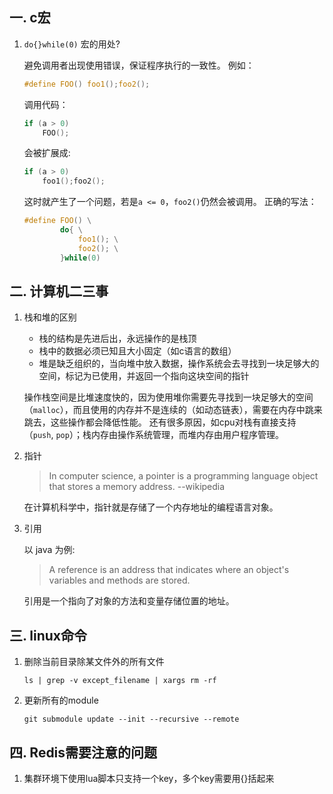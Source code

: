 ## 一. c宏
1. `do{}while(0)` 宏的用处?

    避免调用者出现使用错误，保证程序执行的一致性。
    例如：
    ``` c
    #define FOO() foo1();foo2();
    ```
    调用代码：
    ``` c
    if (a > 0)
        FOO();
    ```
    会被扩展成:
    ``` c
    if (a > 0)
        foo1();foo2();
    ```
    这时就产生了一个问题，若是`a <= 0`，`foo2()`仍然会被调用。
    正确的写法：
    ``` c
    #define FOO() \
            do{ \
                foo1(); \
                foo2(); \
            }while(0)
    ```
## 二. 计算机二三事
1. 栈和堆的区别

    * 栈的结构是先进后出，永远操作的是栈顶
    * 栈中的数据必须已知且大小固定（如c语言的数组）
    * 堆是缺乏组织的，当向堆中放入数据，操作系统会去寻找到一块足够大的空间，标记为已使用，并返回一个指向这块空间的指针
    
    操作栈空间是比堆速度快的，因为使用堆你需要先寻找到一块足够大的空间（`malloc`），而且使用的内存并不是连续的（如动态链表），需要在内存中跳来跳去，这些操作都会降低性能。
    还有很多原因，如cpu对栈有直接支持（`push`, `pop`）；栈内存由操作系统管理，而堆内存由用户程序管理。

2. 指针

    > In computer science, a pointer is a programming language object that stores a memory address. --wikipedia

    在计算机科学中，指针就是存储了一个内存地址的编程语言对象。

3. 引用

    以 java 为例:
    > A reference is an address that indicates where an object's variables and methods are stored.

    引用是一个指向了对象的方法和变量存储位置的地址。


## 三. linux命令
1. 删除当前目录除某文件外的所有文件

    ``` shell
    ls | grep -v except_filename | xargs rm -rf
    ```
2. 更新所有的module

    ```
    git submodule update --init --recursive --remote
    ```

## 四. Redis需要注意的问题
1. 集群环境下使用lua脚本只支持一个key，多个key需要用{}括起来
